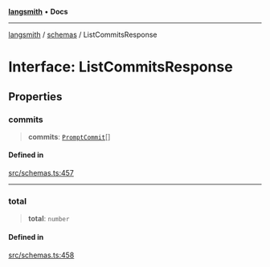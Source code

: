 [**langsmith**](../../README.md) • **Docs**

***

[langsmith](../../README.md) / [schemas](../README.md) / ListCommitsResponse

# Interface: ListCommitsResponse

## Properties

### commits

> **commits**: [`PromptCommit`](PromptCommit.md)[]

#### Defined in

[src/schemas.ts:457](https://github.com/langchain-ai/langsmith-sdk/blob/da3c1bb4f1396b48909bf0abac53fd717458c764/js/src/schemas.ts#L457)

***

### total

> **total**: `number`

#### Defined in

[src/schemas.ts:458](https://github.com/langchain-ai/langsmith-sdk/blob/da3c1bb4f1396b48909bf0abac53fd717458c764/js/src/schemas.ts#L458)
